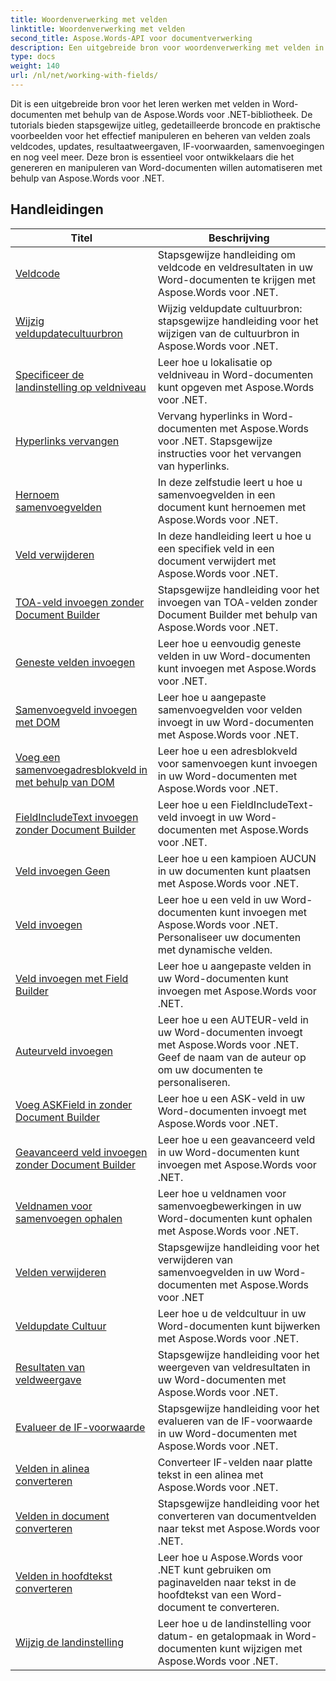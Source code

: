 ```yaml
---
title: Woordenverwerking met velden
linktitle: Woordenverwerking met velden
second_title: Aspose.Words-API voor documentverwerking
description: Een uitgebreide bron voor woordenverwerking met velden in Word-documenten met behulp van Aspose.Words voor .NET. Tutorials, voorbeelden en gedetailleerde uitleg.
type: docs
weight: 140
url: /nl/net/working-with-fields/
---
```

Dit is een uitgebreide bron voor het leren werken met velden in Word-documenten met behulp van de Aspose.Words voor .NET-bibliotheek. De tutorials bieden stapsgewijze uitleg, gedetailleerde broncode en praktische voorbeelden voor het effectief manipuleren en beheren van velden zoals veldcodes, updates, resultaatweergaven, IF-voorwaarden, samenvoegingen en nog veel meer. Deze bron is essentieel voor ontwikkelaars die het genereren en manipuleren van Word-documenten willen automatiseren met behulp van Aspose.Words voor .NET.

 ## Handleidingen
| Titel | Beschrijving |
| --- | --- |
| [Veldcode](./field-code/) | Stapsgewijze handleiding om veldcode en veldresultaten in uw Word-documenten te krijgen met Aspose.Words voor .NET. |
| [Wijzig veldupdatecultuurbron](./change-field-update-culture-source/) | Wijzig veldupdate cultuurbron: stapsgewijze handleiding voor het wijzigen van de cultuurbron in Aspose.Words voor .NET.|
| [Specificeer de landinstelling op veldniveau](./specify-locale-at-field-level/) | Leer hoe u lokalisatie op veldniveau in Word-documenten kunt opgeven met Aspose.Words voor .NET. |
| [Hyperlinks vervangen](./replace-hyperlinks/) | Vervang hyperlinks in Word-documenten met Aspose.Words voor .NET. Stapsgewijze instructies voor het vervangen van hyperlinks. |
| [Hernoem samenvoegvelden](./rename-merge-fields/) | In deze zelfstudie leert u hoe u samenvoegvelden in een document kunt hernoemen met Aspose.Words voor .NET. |
| [Veld verwijderen](./remove-field/) | In deze handleiding leert u hoe u een specifiek veld in een document verwijdert met Aspose.Words voor .NET. |
| [TOA-veld invoegen zonder Document Builder](./insert-toafield-without-document-builder/) | Stapsgewijze handleiding voor het invoegen van TOA-velden zonder Document Builder met behulp van Aspose.Words voor .NET. |
| [Geneste velden invoegen](./insert-nested-fields/) | Leer hoe u eenvoudig geneste velden in uw Word-documenten kunt invoegen met Aspose.Words voor .NET. |
| [Samenvoegveld invoegen met DOM](./insert-merge-field-using-dom/) | Leer hoe u aangepaste samenvoegvelden voor velden invoegt in uw Word-documenten met Aspose.Words voor .NET. |
| [Voeg een samenvoegadresblokveld in met behulp van DOM](./insert-mail-merge-address-block-field-using-dom/) | Leer hoe u een adresblokveld voor samenvoegen kunt invoegen in uw Word-documenten met Aspose.Words voor .NET. |
| [FieldIncludeText invoegen zonder Document Builder](./insert-field-include-text-without-document-builder/) | Leer hoe u een FieldIncludeText-veld invoegt in uw Word-documenten met Aspose.Words voor .NET. |
| [Veld invoegen Geen](./insert-field-none/) | Leer hoe u een kampioen AUCUN in uw documenten kunt plaatsen met Aspose.Words voor .NET. |
| [Veld invoegen](./insert-field/) | Leer hoe u een veld in uw Word-documenten kunt invoegen met Aspose.Words voor .NET. Personaliseer uw documenten met dynamische velden. |
| [Veld invoegen met Field Builder](./insert-field-using-field-builder/) | Leer hoe u aangepaste velden in uw Word-documenten kunt invoegen met Aspose.Words voor .NET. |
| [Auteurveld invoegen](./insert-author-field/) | Leer hoe u een AUTEUR-veld in uw Word-documenten invoegt met Aspose.Words voor .NET. Geef de naam van de auteur op om uw documenten te personaliseren. |
| [Voeg ASKField in zonder Document Builder](./insert-askfield-with-out-document-builder/) | Leer hoe u een ASK-veld in uw Word-documenten invoegt met Aspose.Words voor .NET. |
| [Geavanceerd veld invoegen zonder Document Builder](./insert-advance-field-with-out-document-builder/) | Leer hoe u een geavanceerd veld in uw Word-documenten kunt invoegen met Aspose.Words voor .NET. |
| [Veldnamen voor samenvoegen ophalen](./get-mail-merge-field-names/) | Leer hoe u veldnamen voor samenvoegbewerkingen in uw Word-documenten kunt ophalen met Aspose.Words voor .NET. |
| [Velden verwijderen](./delete-fields/) | Stapsgewijze handleiding voor het verwijderen van samenvoegvelden in uw Word-documenten met Aspose.Words voor .NET |
| [Veldupdate Cultuur](./field-update-culture/) | Leer hoe u de veldcultuur in uw Word-documenten kunt bijwerken met Aspose.Words voor .NET. |
| [Resultaten van veldweergave](./field-display-results/) | Stapsgewijze handleiding voor het weergeven van veldresultaten in uw Word-documenten met Aspose.Words voor .NET. |
| [Evalueer de IF-voorwaarde](./evaluate-ifcondition/) | Stapsgewijze handleiding voor het evalueren van de IF-voorwaarde in uw Word-documenten met Aspose.Words voor .NET. |
| [Velden in alinea converteren](./convert-fields-in-paragraph/) | Converteer IF-velden naar platte tekst in een alinea met Aspose.Words voor .NET. |
| [Velden in document converteren](./convert-fields-in-document/) | Stapsgewijze handleiding voor het converteren van documentvelden naar tekst met Aspose.Words voor .NET. |
| [Velden in hoofdtekst converteren](./convert-fields-in-body/) | Leer hoe u Aspose.Words voor .NET kunt gebruiken om paginavelden naar tekst in de hoofdtekst van een Word-document te converteren. |
| [Wijzig de landinstelling](./change-locale/) | Leer hoe u de landinstelling voor datum- en getalopmaak in Word-documenten kunt wijzigen met Aspose.Words voor .NET. |